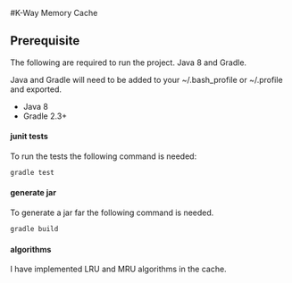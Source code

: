 #K-Way Memory Cache

## Prerequisite

The following are required to run the project. Java 8 and Gradle.
 
Java and Gradle will need to be added to your ~/.bash_profile or ~/.profile and exported.

- Java 8
- Gradle 2.3+

#### junit tests

To run the tests the following command is needed:

```sh
gradle test
```
#### generate jar

To generate a jar far the following command is needed.


```sh
gradle build
```

#### algorithms

I have implemented LRU and MRU algorithms in the cache.